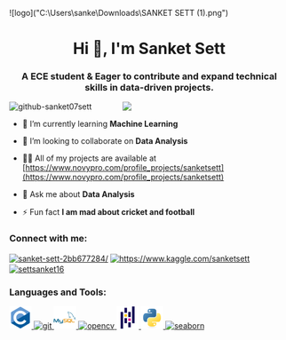 ![logo]("C:\Users\sanke\Downloads\SANKET SETT (1).png")
<h1 align="center">Hi 👋, I'm Sanket Sett</h1>
<h3 align="center">A ECE student & Eager to contribute and expand technical skills in data-driven projects.</h3>
<img  align="right" width="300" src="https://jokesquotesfactory.com/wp-content/uploads/Talent-without-working-hard-is-nothing.jpg">
<p align="left"> <img src="https://komarev.com/ghpvc/?username=github-sanket07sett&label=Profile%20views&color=0e75b6&style=flat" alt="github-sanket07sett" /> </p>

- 🌱 I’m currently learning **Machine Learning**

- 👯 I’m looking to collaborate on **Data Analysis**

- 👨‍💻 All of my projects are available at [https://www.novypro.com/profile_projects/sanketsett](https://www.novypro.com/profile_projects/sanketsett)

- 💬 Ask me about **Data Analysis**

- ⚡ Fun fact **I am mad about cricket and football**

<h3 align="left">Connect with me:</h3>
<p align="left">
<a href="https://linkedin.com/in/sanket-sett-2bb677284/" target="blank"><img align="center" src="https://raw.githubusercontent.com/rahuldkjain/github-profile-readme-generator/master/src/images/icons/Social/linked-in-alt.svg" alt="sanket-sett-2bb677284/" height="30" width="40" /></a>
<a href="https://kaggle.com/https://www.kaggle.com/sanketsett" target="blank"><img align="center" src="https://raw.githubusercontent.com/rahuldkjain/github-profile-readme-generator/master/src/images/icons/Social/kaggle.svg" alt="https://www.kaggle.com/sanketsett" height="30" width="40" /></a>
<a href="https://instagram.com/settsanket16" target="blank"><img align="center" src="https://raw.githubusercontent.com/rahuldkjain/github-profile-readme-generator/master/src/images/icons/Social/instagram.svg" alt="settsanket16" height="30" width="40" /></a>
</p>

<h3 align="left">Languages and Tools:</h3>
<p align="left"> <a href="https://www.cprogramming.com/" target="_blank" rel="noreferrer"> <img src="https://raw.githubusercontent.com/devicons/devicon/master/icons/c/c-original.svg" alt="c" width="40" height="40"/> </a> <a href="https://git-scm.com/" target="_blank" rel="noreferrer"> <img src="https://www.vectorlogo.zone/logos/git-scm/git-scm-icon.svg" alt="git" width="40" height="40"/> </a> <a href="https://www.mysql.com/" target="_blank" rel="noreferrer"> <img src="https://raw.githubusercontent.com/devicons/devicon/master/icons/mysql/mysql-original-wordmark.svg" alt="mysql" width="40" height="40"/> </a> <a href="https://opencv.org/" target="_blank" rel="noreferrer"> <img src="https://www.vectorlogo.zone/logos/opencv/opencv-icon.svg" alt="opencv" width="40" height="40"/> </a> <a href="https://pandas.pydata.org/" target="_blank" rel="noreferrer"> <img src="https://raw.githubusercontent.com/devicons/devicon/2ae2a900d2f041da66e950e4d48052658d850630/icons/pandas/pandas-original.svg" alt="pandas" width="40" height="40"/> </a> <a href="https://www.python.org" target="_blank" rel="noreferrer"> <img src="https://raw.githubusercontent.com/devicons/devicon/master/icons/python/python-original.svg" alt="python" width="40" height="40"/> </a> <a href="https://seaborn.pydata.org/" target="_blank" rel="noreferrer"> <img src="https://seaborn.pydata.org/_images/logo-mark-lightbg.svg" alt="seaborn" width="40" height="40"/> </a> </p>
